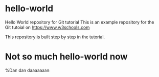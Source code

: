 # hello-world
Hello World repository for Git tutorial
This is an example repository for the Git tutoial on https://www.w3schools.com

This repository is built step by step in the tutorial.



# Not so much hello-world now
%Dan dan daaaaaaan
